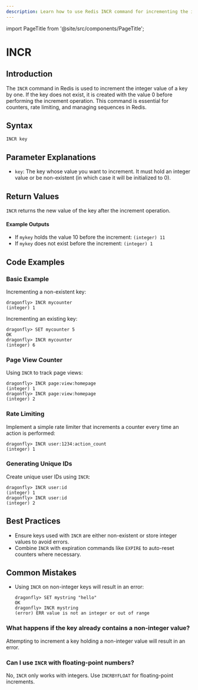 ```yaml
---
description: Learn how to use Redis INCR command for incrementing the integer value of a key.
---
```


import PageTitle from '@site/src/components/PageTitle';

# INCR

<PageTitle title="Redis INCR Explained (Better Than Official Docs)" />

## Introduction

The `INCR` command in Redis is used to increment the integer value of a key by one. If the key does not exist, it is created with the value 0 before performing the increment operation. This command is essential for counters, rate limiting, and managing sequences in Redis.

## Syntax

```plaintext
INCR key
```

## Parameter Explanations

- `key`: The key whose value you want to increment. It must hold an integer value or be non-existent (in which case it will be initialized to 0).

## Return Values

`INCR` returns the new value of the key after the increment operation.

#### Example Outputs

- If `mykey` holds the value 10 before the increment: `(integer) 11`
- If `mykey` does not exist before the increment: `(integer) 1`

## Code Examples

### Basic Example

Incrementing a non-existent key:

```cli
dragonfly> INCR mycounter
(integer) 1
```

Incrementing an existing key:

```cli
dragonfly> SET mycounter 5
OK
dragonfly> INCR mycounter
(integer) 6
```

### Page View Counter

Using `INCR` to track page views:

```cli
dragonfly> INCR page:view:homepage
(integer) 1
dragonfly> INCR page:view:homepage
(integer) 2
```

### Rate Limiting

Implement a simple rate limiter that increments a counter every time an action is performed:

```cli
dragonfly> INCR user:1234:action_count
(integer) 1
```

### Generating Unique IDs

Create unique user IDs using `INCR`:

```cli
dragonfly> INCR user:id
(integer) 1
dragonfly> INCR user:id
(integer) 2
```

## Best Practices

- Ensure keys used with `INCR` are either non-existent or store integer values to avoid errors.
- Combine `INCR` with expiration commands like `EXPIRE` to auto-reset counters where necessary.

## Common Mistakes

- Using `INCR` on non-integer keys will result in an error:

  ```cli
  dragonfly> SET mystring "hello"
  OK
  dragonfly> INCR mystring
  (error) ERR value is not an integer or out of range
  ```

### What happens if the key already contains a non-integer value?

Attempting to increment a key holding a non-integer value will result in an error.

### Can I use `INCR` with floating-point numbers?

No, `INCR` only works with integers. Use `INCRBYFLOAT` for floating-point increments.
